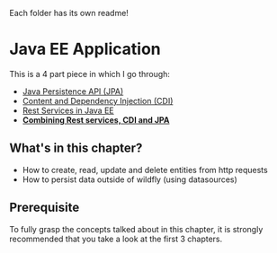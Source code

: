 Each folder has its own readme!

# Java EE Application

This is a 4 part piece in which I go through:

- [Java Persistence API (JPA)](https://github.com/christophperrins/JPA-with-SE)
- [Content and Dependency Injection (CDI)](https://github.com/christophperrins/CDI-with-SE)
- [Rest Services in Java EE](https://github.com/christophperrins/REST-with-EE)
- [**Combining Rest services, CDI and JPA**](https://github.com/christophperrins/EEServer)

## What's in this chapter?

- How to create, read, update and delete entities from http requests
- How to persist data outside of wildfly (using datasources)

## Prerequisite 

To fully grasp the concepts talked about in this chapter, it is strongly recommended that you take a look at the first 3 chapters.

